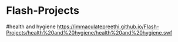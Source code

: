 # Flash-Projects
#health and hygiene
https://immaculatepreethi.github.io/Flash-Projects/health%20and%20hygiene/health%20and%20hygiene.swf
